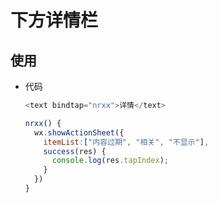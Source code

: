 # 下方详情栏

## 使用

+ 代码

  ```js
  <text bindtap="nrxx">详情</text>
  ```

  ```js
  nrxx() {
    wx.showActionSheet({
      itemList:["内容过期", "相关", "不显示"],
      success(res) {
        console.log(res.tapIndex);
      }
    })
  }
  ```
